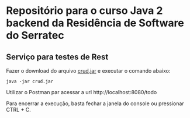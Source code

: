 # Repositório para o curso Java 2 backend da Residência de Software do Serratec

## Serviço para testes de Rest

Fazer o download do arquivo [crud.jar](crud.jar?raw=true) e executar o comando abaixo:

    java -jar crud.jar

Utilizar o Postman par acessar a url http://localhost:8080/todo

Para encerrar a execução, basta fechar a janela do console ou pressionar CTRL + C.




